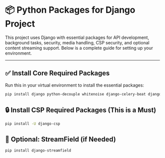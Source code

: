 # 📦 Python Packages for Django Project

This project uses Django with essential packages for API development, background tasks, security, media handling, CSP security, and optional content streaming support. Below is a complete guide for setting up your environment.

---

## ✅ Install Core Required Packages

Run this in your virtual environment to install the essential packages:

```bash
pip install django python-decouple whitenoise django-celery-beat django-celery-results django-storages django-cors-headers djangorestframework djangorestframework-simplejwt django-filter django-sqids google-api-python-client pillow redis django-summernote psycopg2-binary gunicorn
```

##  🔒 Install CSP Required Packages (This is a Must)
```bash
pip install -U django-csp
```

##  🧪 Optional: StreamField (if Needed)
```bash
pip install django-streamfield
```
